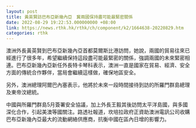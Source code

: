 ```yaml
---
layout: post
title: 黃英賢訪巴布亞新幾內亞　冀兩國保持盡可能最緊密關係
date: 2022-08-29 19:22:53.000000000 +08:00
link: https://news.rthk.hk/rthk/ch/component/k2/1664638-20220829.htm
categories: rthk
---
```


澳洲外長黃英賢到巴布亞新幾內亞首都莫爾斯比港訪問，她說，兩國的貿易往來已經進行了很多年，希望繼續保持這段盡可能最緊密的關係，強調兩國的未來緊密相連。巴布亞新幾內亞新任外長特卡琴科表示，澳洲一直是國家在貿易、經濟、安全方面的傳統合作夥伴，當局會繼續這樣做，確保地區安全。

另外，澳洲總理阿爾巴內塞表示，他將於未來一段時間接待到訪的所羅門群島總理及東帝汶總統。

中國與所羅門群島5月簽署安全協議，加上外長王毅其後訪問太平洋島國，與多國深化合作，引起美澳等國關注。路透社報道，坎培拉政府正資助澳洲電訊公司收購巴布亞新幾內亞最大的流動網絡供應商，抗衡中國在區內日增的影響力。
